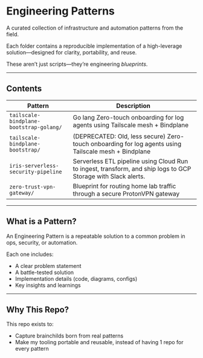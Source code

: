 # Engineering Patterns

A curated collection of infrastructure and automation patterns from the field.

Each folder contains a reproducible implementation of a high-leverage solution—designed for clarity, portability, and reuse.

These aren’t just scripts—they’re engineering *blueprints*.

---

## Contents

| Pattern | Description |
|--------|-------------|
| `tailscale-bindplane-bootstrap-golang/` | Go lang Zero-touch onboarding for log agents using Tailscale mesh + Bindplane |
| `tailscale-bindplane-bootstrap/` | (DEPRECATED: Old, less secure) Zero-touch onboarding for log agents using Tailscale mesh + Bindplane |
| `iris-serverless-security-pipeline` | Serverless ETL pipeline using Cloud Run to ingest, transform, and ship logs to GCP Storage with Slack alerts. |
| `zero-trust-vpn-gateway/` | Blueprint for routing home lab traffic through a secure ProtonVPN gateway |

---

## What is a Pattern?

An Engineering Pattern is a repeatable solution to a common problem in ops, security, or automation.

Each one includes:
- A clear problem statement
- A battle-tested solution
- Implementation details (code, diagrams, configs)
- Key insights and learnings

---

## Why This Repo?

This repo exists to:
- Capture brainchilds born from real patterns
- Make my tooling portable and reusable, instead of having 1 repo for every pattern
